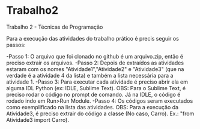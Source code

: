 # Trabalho2
Trabalho 2 - Técnicas de Programação

Para a execução das atividades do trabalho prático é precis seguir os passos:

-Passo 1: O arquivo que foi clonado no github é um arquivo.zip, então é preciso extrair os arquivos.
-Passo 2: Depois de extraídos as atividades estaram com os nomes "Atividade1","Atividade2" e "Atividade3" (que na verdade é a atividade 4 da lista) e também a lista necessária para a atividade 1.
-Passo 3: Para executar cada atividade é preciso abrir ela em alguma IDL Python (ex: IDLE, Sublime Text).
OBS: Para o Sublime Text, é preciso rodar o código no prompt de comando. Já na IDLE, o código é rodado indo em Run>Run Module.
-Passo 4: Os códigos seram executados como exemplificado na lista das atividades.
OBS: Para a execução da Atividade3, é preciso extrair do código a classe (No caso, Carro). Ex.: "from Atividade3 import Carro).

